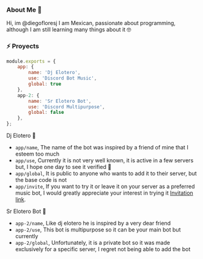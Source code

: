 ### About Me 👦

Hi, im @diegofloresj I am Mexican, passionate about programming, although I am still learning many things about it 🤓

### ⚡ Proyects

```js
module.exports = {
    app: {
        name: 'Dj Elotero',
        use: 'Discord Bot Music',
        global: true
    },
    app-2: {
        name: 'Sr Elotero Bot',
        use: 'Discord Multipurpose',
        global: false
    },
};
```

Dj Elotero 🌽

- `app/name`, The name of the bot was inspired by a friend of mine that I esteem too much
- `app/use`, Currently it is not very well known, it is active in a few servers but, I hope one day to see it verified 🤵
- `app/global`, It is public to anyone who wants to add it to their server, but the base code is not
- `app/invite`, If you want to try it or leave it on your server as a preferred music bot, I would greatly appreciate your interest in trying it [Invitation link](https://discord.com/api/oauth2/authorize?client_id=987401156756119652&permissions=8&scope=bot%20applications.commands).

Sr Elotero Bot 🌽

- `app-2/name`, Like dj elotero he is inspired by a very dear friend 
- `app-2/use`, This bot is multipurpose so it can be your main bot but currently
- `app-2/global`, Unfortunately, it is a private bot so it was made exclusively for a specific server, I regret not being able to add the bot


<!---
diegofloresj/diegofloresj is a ✨ special ✨ repository because its `README.md` (this file) appears on your GitHub profile.
You can click the Preview link to take a look at your changes.
--->
